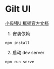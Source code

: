 # Gilt UI

[小母猪UI框架官方文档](https://hungeraibin.github.io/GULU/)

1. 安装依赖
```
npm install
```

2. 启动 dev server
```
npm run serve
```